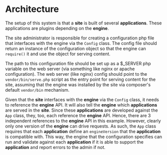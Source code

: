 # Architecture

The setup of this system is that a **site** is built of several
**applications**. These applications are plugins depending on
the **engine**.

The site administrator is responsible for creating a
configuration php file that interfaces with the engine via the
`Config` class. The config file should return an instance of the
configuration object so that the engine can `require()` it and
use the object for serving content.

The path to this configuration file should be set up as a
$\_SERVER php variable on the web server (via something like
nginx or apache configuration).  The web server (like nginx)
config should point to the `vendor/bin/serve.php` script as the
entry point for serving content for the site, assuming that the
engine was installed by the site via composer's default
`vendor/bin` mechanism.

Given that the **site** interfaces with the **engine** via the
`Config` class, it needs to reference the **engine** API. It
will also tell the **engine** which **applications** are served
in the **site**.  Since these **applications** are developed
against the `App` class, they, too, each reference the
**engine** API.  Hence, there are 3 independent references to
the **engine** API in this example.  However, clearly only one
version of the **engine** can drive requests. As such, the `App`
class requires that each **application** define an
`engineVersion` that the **application** is compatible with.
This way, the engine that the configuration specifies can run
and validate against each **application** if it is able to
support the **application** and report errors to the admin if
not.
